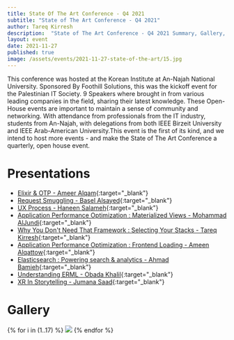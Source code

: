 ```yaml
---
title: State Of The Art Conference - Q4 2021
subtitle: "State of The Art Conference - Q4 2021"
author: Tareq Kirresh
description:  "State of The Art Conference - Q4 2021 Summary, Gallery, and Presentations"
layout: event
date: 2021-11-27
published: true
image: /assets/events/2021-11-27-state-of-the-art/15.jpg
---
```

This conference was hosted at the Korean Institute at An-Najah National University. Sponsored By Foothill Solutions, this was the kickoff event for the Palestinian IT Society. 9 Speakers where brought in from various leading companies in the field, sharing their latest knowledge. These Open-House events are important to maintain a sense of community and networking. With attendance from professionals from the IT industry, students from An-Najah, with delegations from both IEEE Birzeit University and IEEE Arab-American University.This event is the first of its kind, and we intend to host more events - and make the State of The Art Conference a quarterly, open house event.

# Presentations

- [Elixir & OTP - Ameer Alqam](/slideshows/2021-11-27-ameer-alqam-elixir){:target="_blank"}
- [Request Smuggling - Basel Alsayed](/slideshows/2021-11-27-basel-alsayed-request-smuggling-vulnerability){:target="_blank"}
- [UX Process - Haneen Salameh](/slideshows/2021-11-27-haneen-salameh-ux){:target="_blank"}
- [Application Performance Optimization : Materialized Views - Mohammad AlJundi](/slideshows/2021-11-27-mohammad-aljundi-materialized-views){:target="_blank"}
- [Why You Don't Need That Framework : Selecting Your Stacks - Tareq Kirresh](/slideshows/2021-11-27-tareq-kirresh-overnegineering){:target="_blank"}
- [Application Performance Optimization : Frontend Loading - Ameen Alqattow](/slideshows/2021-11-27-ameen-alqattow-frontend-optimization){:target="_blank"}
- [Elasticsearch : Powering search & analytics - Ahmad Bamieh](/slideshows/2021-11-27-ahmad-bamieh-elasticsearch){:target="_blank"}
- [Understanding ERML - Obada Khalil](/slideshows/2021-11-27-obadakhalili-erml){:target="_blank"}
- [XR In Storytelling - Jumana Saad](/slideshows/2021-11-27-jumana-saad-XR){:target="_blank"}

# Gallery

<div class="event-gallery">
{% for i in (1..17) %}
  <img src="/assets/events/2021-11-27-state-of-the-art/{{i}}.jpg"/>
{% endfor %}
</div>